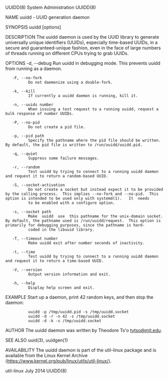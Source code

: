 UUIDD(8)                                                                                    System Administration                                                                                    UUIDD(8)

NAME
       uuidd - UUID generation daemon

SYNOPSIS
       uuidd [options]

DESCRIPTION
       The  uuidd  daemon  is  used by the UUID library to generate universally unique identifiers (UUIDs), especially time-based UUIDs, in a secure and guaranteed-unique fashion, even in the face of large
       numbers of threads running on different CPUs trying to grab UUIDs.

OPTIONS
       -d, --debug
              Run uuidd in debugging mode.  This prevents uuidd from running as a daemon.

       -F, --no-fork
              Do not daemonize using a double-fork.

       -k, --kill
              If currently a uuidd daemon is running, kill it.

       -n, --uuids number
              When issuing a test request to a running uuidd, request a bulk response of number UUIDs.

       -P, --no-pid
              Do not create a pid file.

       -p, --pid path
              Specify the pathname where the pid file should be written.  By default, the pid file is written to /run/uuidd/uuidd.pid.

       -q, --quiet
              Suppress some failure messages.

       -r, --random
              Test uuidd by trying to connect to a running uuidd daemon and request it to return a random-based UUID.

       -S, --socket-activation
              Do not create a socket but instead expect it to be provided by the calling process.  This implies --no-fork and --no-pid.  This option is intended to be used only with systemd(1).   It  needs
              to be enabled with a configure option.

       -s, --socket path
              Make  uuidd  use  this pathname for the unix-domain socket.  By default, the pathname used is /run/uuidd/request.  This option is primarily for debugging purposes, since the pathname is hard-
              coded in the libuuid library.

       -T, --timeout number
              Make uuidd exit after number seconds of inactivity.

       -t, --time
              Test uuidd by trying to connect to a running uuidd daemon and request it to return a time-based UUID.

       -V, --version
              Output version information and exit.

       -h, --help
              Display help screen and exit.

EXAMPLE
       Start up a daemon, print 42 random keys, and then stop the daemon:

              uuidd -p /tmp/uuidd.pid -s /tmp/uuidd.socket
              uuidd -d -r -n 42 -s /tmp/uuidd.socket
              uuidd -d -k -s /tmp/uuidd.socket

AUTHOR
       The uuidd daemon was written by Theodore Ts'o <tytso@mit.edu>.

SEE ALSO
       uuid(3), uuidgen(1)

AVAILABILITY
       The uuidd daemon is part of the util-linux package and is available from the Linux Kernel Archive ⟨https://www.kernel.org/pub/linux/utils/util-linux/⟩.

util-linux                                                                                        July 2014                                                                                          UUIDD(8)
